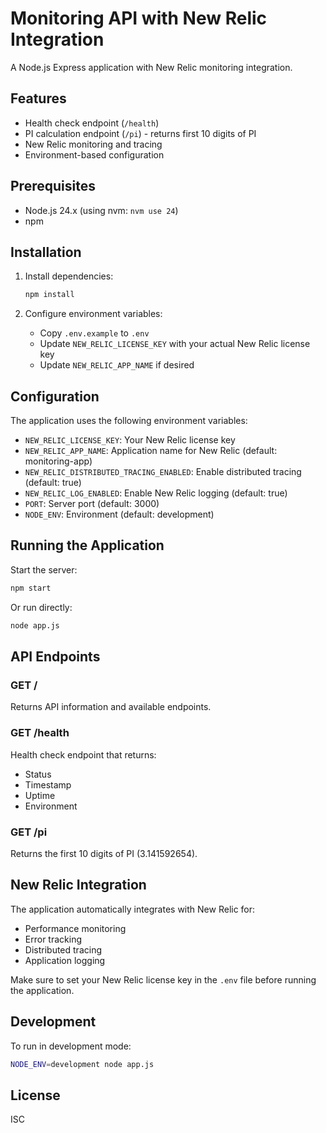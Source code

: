 # Monitoring API with New Relic Integration

A Node.js Express application with New Relic monitoring integration.

## Features

- Health check endpoint (`/health`)
- PI calculation endpoint (`/pi`) - returns first 10 digits of PI
- New Relic monitoring and tracing
- Environment-based configuration

## Prerequisites

- Node.js 24.x (using nvm: `nvm use 24`)
- npm

## Installation

1. Install dependencies:
   ```bash
   npm install
   ```

2. Configure environment variables:
   - Copy `.env.example` to `.env`
   - Update `NEW_RELIC_LICENSE_KEY` with your actual New Relic license key
   - Update `NEW_RELIC_APP_NAME` if desired

## Configuration

The application uses the following environment variables:

- `NEW_RELIC_LICENSE_KEY`: Your New Relic license key
- `NEW_RELIC_APP_NAME`: Application name for New Relic (default: monitoring-app)
- `NEW_RELIC_DISTRIBUTED_TRACING_ENABLED`: Enable distributed tracing (default: true)
- `NEW_RELIC_LOG_ENABLED`: Enable New Relic logging (default: true)
- `PORT`: Server port (default: 3000)
- `NODE_ENV`: Environment (default: development)

## Running the Application

Start the server:
```bash
npm start
```

Or run directly:
```bash
node app.js
```

## API Endpoints

### GET /
Returns API information and available endpoints.

### GET /health
Health check endpoint that returns:
- Status
- Timestamp
- Uptime
- Environment

### GET /pi
Returns the first 10 digits of PI (3.141592654).

## New Relic Integration

The application automatically integrates with New Relic for:
- Performance monitoring
- Error tracking
- Distributed tracing
- Application logging

Make sure to set your New Relic license key in the `.env` file before running the application.

## Development

To run in development mode:
```bash
NODE_ENV=development node app.js
```

## License

ISC
